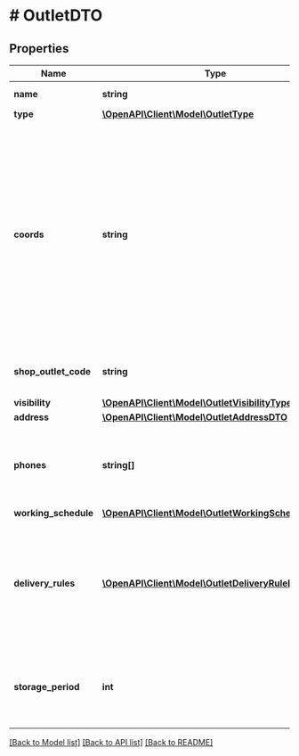 # # OutletDTO

## Properties

Name | Type | Description | Notes
------------ | ------------- | ------------- | -------------
**name** | **string** | Название точки продаж. |
**type** | [**\OpenAPI\Client\Model\OutletType**](OutletType.md) |  |
**coords** | **string** | Координаты точки продаж.  Формат: долгота, широта. Разделители: запятая и / или пробел. Например, &#x60;20.4522144, 54.7104264&#x60;.  Если параметр не передан, координаты будут определены по значениям параметров, вложенных в &#x60;address&#x60;. | [optional]
**shop_outlet_code** | **string** | Идентификатор точки продаж, присвоенный магазином. | [optional]
**visibility** | [**\OpenAPI\Client\Model\OutletVisibilityType**](OutletVisibilityType.md) |  | [optional]
**address** | [**\OpenAPI\Client\Model\OutletAddressDTO**](OutletAddressDTO.md) |  |
**phones** | **string[]** | Номера телефонов точки продаж. Передавайте в формате: &#x60;+7 (999) 999-99-99&#x60;. |
**working_schedule** | [**\OpenAPI\Client\Model\OutletWorkingScheduleDTO**](OutletWorkingScheduleDTO.md) |  |
**delivery_rules** | [**\OpenAPI\Client\Model\OutletDeliveryRuleDTO[]**](OutletDeliveryRuleDTO.md) | Информация об условиях доставки для данной точки продаж. Обязательный параметр, если параметр &#x60;type&#x3D;DEPOT&#x60; или &#x60;type&#x3D;MIXED&#x60;. | [optional]
**storage_period** | **int** | Срок хранения заказа в собственном пункте выдачи заказов. Считается в днях. | [optional]

[[Back to Model list]](../../README.md#models) [[Back to API list]](../../README.md#endpoints) [[Back to README]](../../README.md)
